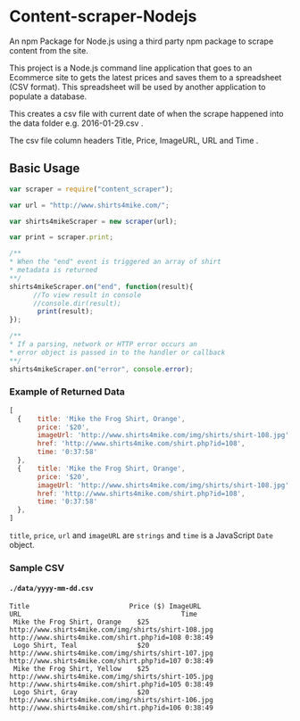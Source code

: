 # Content-scraper-Nodejs
An npm Package for Node.js using a third party npm package to scrape content from the site. 

This project is a Node.js command line application that goes to an Ecommerce site to gets the latest prices and saves them to a spreadsheet (CSV format). This spreadsheet will be used by another application to populate a database.

This creates a csv file with current date of when the scrape happened into the data folder e.g. 2016-01-29.csv . 

The csv file column headers Title, Price, ImageURL, URL and Time . 



## Basic Usage

```javascript
var scraper = require("content_scraper");

var url = "http://www.shirts4mike.com/";

var shirts4mikeScraper = new scraper(url);

var print = scraper.print;

/**
* When the "end" event is triggered an array of shirt
* metadata is returned
**/
shirts4mikeScraper.on("end", function(result){
	  //To view result in console
	  //console.dir(result);
	   print(result);
});

/**
* If a parsing, network or HTTP error occurs an
* error object is passed in to the handler or callback
**/
shirts4mikeScraper.on("error", console.error);
```

### Example of Returned Data

```javascript
[ 
  {    title: 'Mike the Frog Shirt, Orange',
       price: '$20',
       imageUrl: 'http://www.shirts4mike.com/img/shirts/shirt-108.jpg',
       href: 'http://www.shirts4mike.com/shirt.php?id=108',
       time: '0:37:58'
  },
  {    title: 'Mike the Frog Shirt, Orange',
       price: '$20',
       imageUrl: 'http://www.shirts4mike.com/img/shirts/shirt-108.jpg',
       href: 'http://www.shirts4mike.com/shirt.php?id=108',
       time: '0:37:58'
  },
]
```

`title`, `price`, `url` and `imageURL` are `strings` and `time` is a JavaScript `Date` object.

### Sample CSV

#### `./data/yyyy-mm-dd.csv`

```csv
Title	                      Price ($)	ImageURL	                                         URL	                                    Time
 Mike the Frog Shirt, Orange	$25	    http://www.shirts4mike.com/img/shirts/shirt-108.jpg	http://www.shirts4mike.com/shirt.php?id=108	0:38:49
 Logo Shirt, Teal	            $20	    http://www.shirts4mike.com/img/shirts/shirt-107.jpg	http://www.shirts4mike.com/shirt.php?id=107	0:38:49
 Mike the Frog Shirt, Yellow	$25	    http://www.shirts4mike.com/img/shirts/shirt-105.jpg	http://www.shirts4mike.com/shirt.php?id=105	0:38:49
 Logo Shirt, Gray	            $20	    http://www.shirts4mike.com/img/shirts/shirt-106.jpg	http://www.shirts4mike.com/shirt.php?id=106	0:38:49

```